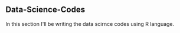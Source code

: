 ## Data-Science-Codes ##
In this section I'll be writing the data scirnce codes using R language.    
    
 
